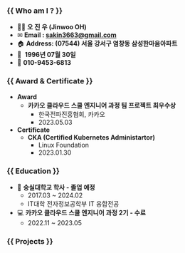 ### {{ Who am I ? }}

- 👨‍💻 **오 진 우 (Jinwoo OH)**
- ✉ **Email : sakin3663@gmail.com**
- 🏠 **Address: (07544) 서울 강서구 염창동 삼성한마음아파트**
- 📅  **1996년 07월 30일**
- 📱 **010-9453-6813**

### {{ **Award & Certificate** }}

- **Award**
    - **카카오 클라우드 스쿨 엔지니어 과정 팀 프로젝트 최우수상**
        - 한국전파진흥협회, 카카오
        - 2023.05.03
- **Certificate**
    - **CKA (Certified Kubernetes Administartor)**
        - Linux Foundation
        - 2023.01.30

### {{ Education }}

- 🏫 **숭실대학교 학사 - 졸업 예정**
    - 2017.03 ~ 2024.02
    - IT대학 전자정보공학부 IT 융합전공
- 💻 **카카오 클라우드 스쿨 엔지니어 과정 2기 - 수료**
    - 2022.11 ~ 2023.05

### {{ Projects }}
